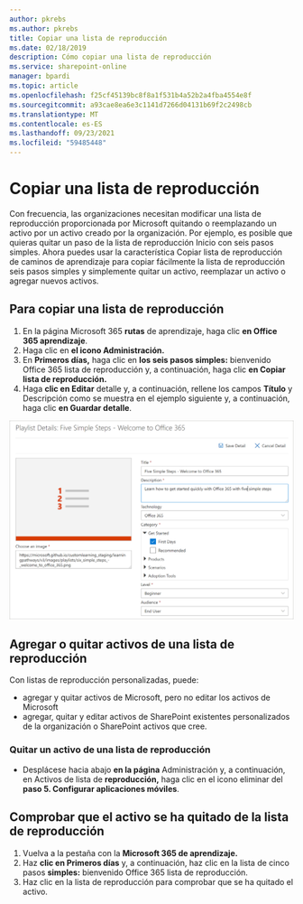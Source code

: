 ```yaml
---
author: pkrebs
ms.author: pkrebs
title: Copiar una lista de reproducción
ms.date: 02/18/2019
description: Cómo copiar una lista de reproducción
ms.service: sharepoint-online
manager: bpardi
ms.topic: article
ms.openlocfilehash: f25cf45139bc8f8a1f531b4a52b2a4fba4554e8f
ms.sourcegitcommit: a93cae8ea6e3c1141d7266d04131b69f2c2498cb
ms.translationtype: MT
ms.contentlocale: es-ES
ms.lasthandoff: 09/23/2021
ms.locfileid: "59485448"
---
```

# <a name="copy-a-playlist"></a>Copiar una lista de reproducción
Con frecuencia, las organizaciones necesitan modificar una lista de reproducción proporcionada por Microsoft quitando o reemplazando un activo por un activo creado por la organización. Por ejemplo, es posible que quieras quitar un paso de la lista de reproducción Inicio con seis pasos simples. Ahora puedes usar la característica Copiar lista de reproducción de caminos de aprendizaje para copiar fácilmente la lista de reproducción seis pasos simples y simplemente quitar un activo, reemplazar un activo o agregar nuevos activos. 

## <a name="to-copy-a-playlist"></a>Para copiar una lista de reproducción

1. En la página Microsoft 365 **rutas** de aprendizaje, haga clic **en Office 365 aprendizaje**.
2. Haga clic en **el icono Administración.**
3. En **Primeros días,** haga clic en **los seis pasos simples:** bienvenido Office 365 lista de reproducción y, a continuación, haga clic **en Copiar lista de reproducción.** 
4. Haga **clic en Editar** detalle y, a continuación, rellene los campos **Título** y Descripción como se muestra en el ejemplo siguiente y, a continuación, haga clic **en Guardar detalle**.   
 
![Copiar lista de reproducción 5 pasos](media/cg-copyplaylist5steps.png)

## <a name="add-or-remove-assets-from-a-playlist"></a>Agregar o quitar activos de una lista de reproducción
Con listas de reproducción personalizadas, puede:
- agregar y quitar activos de Microsoft, pero no editar los activos de Microsoft
- agregar, quitar y editar activos de SharePoint existentes personalizados de la organización o SharePoint activos que cree. 

### <a name="remove-an-asset-from-a-playlist"></a>Quitar un activo de una lista de reproducción
- Desplácese hacia abajo **en la página** Administración y, a continuación, en Activos de lista de **reproducción,** haga clic en el icono eliminar del **paso 5. Configurar aplicaciones móviles**. 

## <a name="verify-the-asset-is-removed-from-the-playlist"></a>Comprobar que el activo se ha quitado de la lista de reproducción
1. Vuelva a la pestaña con la **Microsoft 365 de aprendizaje.**
2. Haz **clic en Primeros días** y, a continuación, haz clic en la lista de cinco pasos **simples:** bienvenido Office 365 lista de reproducción. 
3. Haz clic en la lista de reproducción para comprobar que se ha quitado el activo.



